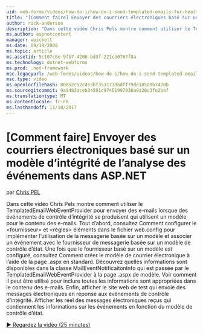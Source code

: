 ```yaml
---
uid: web-forms/videos/how-do-i/how-do-i-send-templated-emails-for-health-monitoring-events-in-aspnet
title: "[Comment faire] Envoyer des courriers électroniques basé sur un modèle d’intégrité de l’analyse des événements dans ASP.NET | Documents Microsoft"
author: rick-anderson
description: "Dans cette vidéo Chris Pels montre comment utiliser le TemplatedEmailWebEventProvider pour envoyer des messages électroniques lorsque des événements de contrôle d’intégrité produisent, qui utilisent un modèle pour t..."
ms.author: aspnetcontent
manager: wpickett
ms.date: 09/18/2008
ms.topic: article
ms.assetid: 5c107c6e-9fb7-4206-bd3f-221cb0767f8a
ms.technology: dotnet-webforms
ms.prod: .net-framework
msc.legacyurl: /web-forms/videos/how-do-i/how-do-i-send-templated-emails-for-health-monitoring-events-in-aspnet
msc.type: video
ms.openlocfilehash: 80852c52c453bf353173dbdff79de185a9b7420b
ms.sourcegitcommit: 9a9483aceb34591c97451997036a9120c3fe2baf
ms.translationtype: MT
ms.contentlocale: fr-FR
ms.lasthandoff: 11/10/2017
---
```

<a name="how-do-i-send-templated-emails-for-health-monitoring-events-in-aspnet"></a>[Comment faire] Envoyer des courriers électroniques basé sur un modèle d’intégrité de l’analyse des événements dans ASP.NET
====================
par [Chris PEL](https://twitter.com/chrispels)

Dans cette vidéo Chris Pels montre comment utiliser le TemplatedEmailWebEventProvider pour envoyer des e-mails lorsque des événements de contrôle d’intégrité se produisent qui utilisent un modèle pour le contenu des e-mails. Tout d’abord, consultez Comment configurer le &lt;fournisseur&gt; et &lt;règles&gt; éléments dans le fichier web.config pour implémenter l’utilisation de la messagerie basée sur un modèle et associer un événement avec le fournisseur de messagerie basée sur un modèle de contrôle d’état. Une fois que le fournisseur basé sur un modèle est configuré, consultez Comment créer le modèle de courrier électronique à l’aide de la page .aspx en standard. Découvrez quelles informations sont disponibles dans la classe MailEventNotificaitonInfo qui est passée par le TemplatedEmailWebEventProvider à la page .aspx de modèle. Voir comment il peut être utilisé pour inclure toutes les informations sont appropriées dans le contenu des e-mails. Enfin, afficher le site web de test qui envoie des messages électroniques en réponse aux événements de contrôle d’intégrité. Afficher les réel des messages électroniques reçus qui contiennent les informations sur les événements en fonction du modèle de contrôle d’état.

[&#9654; Regardez la vidéo (25 minutes)](https://channel9.msdn.com/Blogs/ASP-NET-Site-Videos/how-do-i-send-templated-emails-for-health-monitoring-events-in-aspnet)
